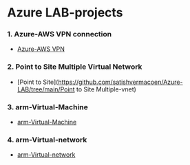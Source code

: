
# Azure LAB-projects


### 1. Azure-AWS VPN connection

- [Azure-AWS VPN](https://github.com/satishvermacoen/Azure-LAB/tree/main/aws-azure-vpn-connectivity)

### 2. Point to Site Multiple Virtual Network 

- [Point to Site](https://github.com/satishvermacoen/Azure-LAB/tree/main/Point to Site Multiple-vnet)


### 3. arm-Virtual-Machine

- [arm-Virtual-Machine](https://github.com/satishvermacoen/Azure-LAB/tree/main/arm-Virtual-Machine)

### 4. arm-Virtual-network 

- [arm-Virtual-network](https://github.com/satishvermacoen/Azure-LAB/tree/main/arm-virtual-network)
